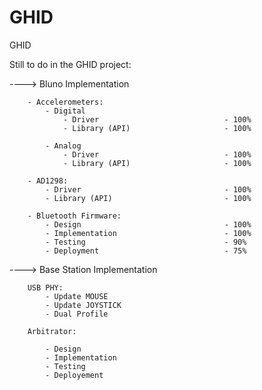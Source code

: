 GHID
====

GHID


Still to do in the GHID project:
	
---->	Bluno Implementation
		
		- Accelerometers:
			- Digital			
				- Driver							- 100%
				- Library (API)						- 100%
				
			- Analog
				- Driver							- 100%
				- Library (API)						- 100%
			
		- AD1298:
			- Driver								- 100%
			- Library (API)							- 100%
			
		- Bluetooth Firmware:
			- Design								- 100%
			- Implementation						- 100%
			- Testing								- 90%
			- Deployment							- 75%

---->	Base Station Implementation
	
		USB PHY:
			- Update MOUSE
			- Update JOYSTICK
			- Dual Profile
		
		Arbitrator:
			
			- Design
			- Implementation
			- Testing
			- Deployement
			
	
	